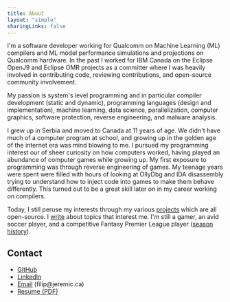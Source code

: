 ```yaml
---
title: About
layout: "simple"
sharingLinks: false
---
```


I'm a software developer working for Qualcomm on Machine Learning (ML) compilers and ML model performance simulations
and projections on Qualcomm hardware. In the past I worked for IBM Canada on the Eclipse OpenJ9 and Eclipse OMR projects
as a committer where I was heavily involved in contributing code, reviewing contributions, and open-source community
involvement.

My passion is system's level programming and in particular compiler development (static and dynamic), programming
languages (design and implementation), machine learning, data science, parallelization, computer graphics, software
protection, reverse engineering, and malware analysis.

I grew up in Serbia and moved to Canada at 11 years of age. We didn't have much of a computer program at school, and
growing up in the golden age of the internet era was mind blowing to me. I pursued my programming interest our of sheer
curiosity on how computers worked, having played an abundance of computer games while growing up. My first exposure to
programming was through reverse engineering of games. My teenage years were spent were filled with hours of looking at
OllyDbg and IDA disassembly trying to understand how to inject code into games to make them behave differently. This
turned out to be a great skill later on in my career working on compilers.

Today, I still peruse my interests through my various [projects](/projects/) which are all open-source. I
[write](/blog/) about topics that interest me. I'm still a gamer, an avid soccer player, and a competitive Fantasy
Premier League player ([season history](https://fantasy.premierleague.com/entry/178496/history)).

## Contact 

- [GitHub](https://github.com/fjeremic)
- [LinkedIn](https://linkedin.com/in/filip-jeremic-11807b18b)
- [Email](mailto:filip@jeremic.ca) (filip\@jeremic.ca)
- [Resume (PDF)](/Filip-Jeremic-Resume.pdf)
